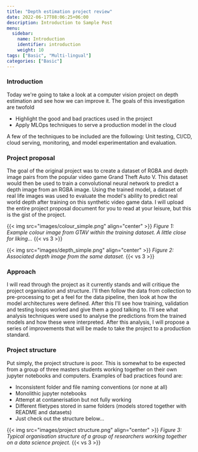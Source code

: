 ```yaml
---
title: "Depth estimation project review"
date: 2022-06-17T08:06:25+06:00
description: Introduction to Sample Post
menu:
  sidebar:
    name: Introduction
    identifier: introduction
    weight: 10
tags: ["Basic", "Multi-lingual"]
categories: ["Basic"]
---
```


### Introduction

Today we're going to take a look at a computer vision project on depth estimation and see how we can improve it.
The goals of this investigation are twofold

- Highlight the good and bad practices used in the project
- Apply MLOps techniques to serve a production model in the cloud

A few of the techniques to be included are the following: Unit testing, CI/CD, cloud serving, monitoring, and model experimentation and evaluation.

### Project proposal

The goal of the original project was to create a dataset of RGBA and depth image pairs from the popular video game Grand Theft Auto V. This dataset would then be used to train a convolutional neural network to predict a depth image from an RGBA image. Using the trained model, a dataset of real life images was used to evaluate the model's ability to predict real world depth after training on this synthetic video game data. I will upload the entire project proposal document for you to read at your leisure, but this is the gist of the project.


{{< img src="images/colour_simple.png" align="center" >}} 
*Figure 1: Example colour image from GTAV within the training dataset. A little close for liking...*
{{< vs 3 >}}

{{< img src="images/depth_simple.png" align="center" >}} 
*Figure 2: Associated depth image from the same dataset.*
{{< vs 3 >}}


### Approach


I will read through the project as it currently stands and will critique the project organisation and structure. I'll then follow the data from collection to pre-processing to get a feel for the data pipeline, then look at how the model architectures were defined. After this I'll see how training, validation and testing loops worked and give them a good talking to. I'll see what analysis techniques were used to analyse the predictions from the trained models and how these were interpreted. After this analysis, I will propose a series of improvements that will be made to take the project to a production standard.


### Project structure

Put simply, the project structure is poor. This is somewhat to be expected from a group of three masters students working together on their own jupyter notebooks and computers. Examples of bad practices found are:
 - Inconsistent folder and file naming conventions (or none at all)
 - Monolithic jupyter notebooks
 - Attempt at contanerisation but not fully working
 - Different flietypes stored in same folders (models stored together with README and datasets)
 - Just check out the structure below...

{{< img src="images/project structure.png" align="center" >}} 
*Figure 3: Typical organisation structure of a group of researchers working together on a data science project.*
{{< vs 3 >}}
